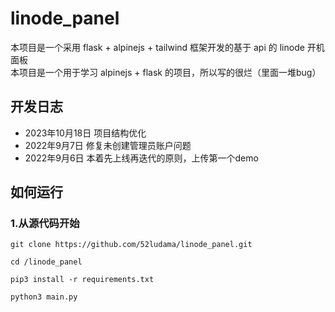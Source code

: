 # linode_panel
本项目是一个采用 flask + alpinejs + tailwind 框架开发的基于 api 的 linode 开机面板  
本项目是一个用于学习 alpinejs + flask 的项目，所以写的很烂（里面一堆bug）

## 开发日志
- 2023年10月18日 项目结构优化
- 2022年9月7日 修复未创建管理员账户问题
- 2022年9月6日 本着先上线再迭代的原则，上传第一个demo


## 如何运行
### 1.从源代码开始
```
git clone https://github.com/52ludama/linode_panel.git
```
```
cd /linode_panel
```
```
pip3 install -r requirements.txt
```
```
python3 main.py
```

